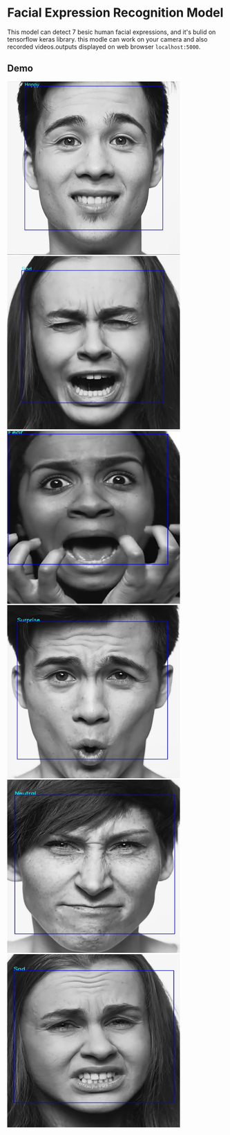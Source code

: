 # Facial Expression Recognition Model

This model can detect 7 besic human facial expressions, and it's bulid on tensorflow keras library. this modle can work on your camera and also recorded 
videos.outputs displayed on web browser `localhost:5000`.


## Demo
<img src="demo/Screenshot 2020-12-02 134126.jpg" width=400px height=400px>   <img src="demo/Screenshot 2020-12-02 134307.jpg" width=400px height=400px>
<img src="demo/Screenshot 2020-12-02 134335.jpg" width=400px height=400px>   <img src="demo/Screenshot 2020-12-02 134408.jpg" width=400px height=400px>
<img src="demo/Screenshot 2020-12-02 134429.jpg" width=400px height=400px>   <img src="demo/Screenshot 2020-12-02 134448.jpg" width=400px height=400px>
